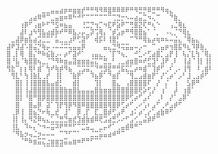 ⠀⠀⠀⠀⠀⠀⠀⠀⣀⣀⣤⣤⣴⡶⠶⣶⣶⡞⠛⠛⠻⠻⠿⣿⠿⠿⠿⠟⠛⠻⣛⡛⠿⣛⠛⠻⢶⣄⠀⠀⠀⠀⠀⠀⠀⠀⠀
⠀⠀⠀⠀⠀⣠⣴⠿⠛⠉⣀⣤⣶⠶⠿⠓⠚⠋⠉⠉⠉⠉⠉⠉⢉⣙⡒⠢⠤⣴⣤⣉⠲⢄⠉⠀⠀⠙⣷⡀⠀⠀⠀⠀⠀⠀⠀
⠀⠀⠀⢰⡿⠋⢠⣶⠗⠋⠙⣫⠶⣦⣤⠀⠀⢘⣉⡙⢲⡉⠲⣏⠟⣵⠟⠉⢛⣿⣝⢏⠛⢆⠑⠀⠀⢠⣈⢿⣆⠀⠀⠀⠀⠀⠀
⠀⠀⠀⣼⠇⣰⠳⢻⣧⣴⣾⡷⠞⠛⠿⣧⡠⡤⣀⡽⢩⢿⡄⠈⡾⣡⡶⠛⠻⣿⣿⣦⠁⠈⡀⠀⠠⢄⡈⠙⢿⣆⠀⠀⠀⠀⠀
⠀⣀⣼⡿⣶⣧⣴⣩⣉⣉⠁⣥⣀⣀⣰⠟⢋⣽⠋⠀⢾⡯⠇⢸⣿⡃⠀⠀⠉⠙⠛⢿⣦⡴⢶⠶⠦⠤⣬⣄⠈⢿⣦⣄⠀⠀⠀
⣼⠟⣹⣼⠡⣿⣬⡙⢷⡤⠠⠤⠬⠭⢥⣤⣤⡿⠀⠀⠀⠀⣤⣄⣙⠻⢭⣭⣤⠤⡠⠒⠀⠉⢀⣤⡶⢲⣿⣯⠻⣆⠹⡿⣷⡀⠀
⣿⢀⡇⢿⠀⣿⡌⠛⠷⣮⣷⡠⠄⡴⠋⣽⠞⠁⠀⢠⣤⣄⡀⠈⡏⠙⢦⡀⠀⠚⣁⠔⢋⣴⣿⡁⣠⡟⢸⠀⢧⡌⣇⢳⠈⢿⡄
⣿⠘⣧⠈⢷⣿⣿⢦⣀⡈⠙⠻⠷⣶⣤⣽⣶⣶⣶⣬⣍⠉⣛⣀⠃⢀⣀⣴⣶⣿⠶⠞⣋⣹⠃⣸⠟⢀⠇⠀⢸⣼⠈⢸⡇⢸⡇
⢻⣗⠉⡆⡆⢿⠇⣾⠁⢳⠞⢷⡾⠻⣦⠀⢉⣩⣭⡉⠙⢛⣻⣟⠛⢛⣯⣍⣁⡴⠶⣾⠉⢹⡾⠋⢀⠎⢀⠄⢸⢻⠀⠸⢀⣾⠇
⠀⢻⣇⠃⢳⢸⣷⣇⢀⡞⠀⢸⡇⠀⠈⣷⡟⠁⠀⠹⣦⡿⠁⠙⣶⡏⠀⠈⢻⣀⣠⣾⣶⡟⠁⡜⢁⡴⠁⡠⠃⣸⢀⣠⡾⠋⠀
⠀⠀⣿⡇⢸⢸⣿⣿⣿⣧⣤⣾⡃⠀⠀⣾⡇⠀⠀⠀⢹⡇⠀⠀⣿⣄⠀⢠⣿⣿⣿⣿⠏⠀⡜⠀⡌⠀⢰⠀⠀⣣⡿⠛⠀⠀⠀
⠀⠀⣿⡇⢸⣼⣿⣿⣿⣿⣿⣿⣿⣷⣶⣿⣧⣤⣤⣤⣿⣷⣶⣶⣿⣿⣿⣿⣿⣿⢟⡵⢋⡜⠀⢰⠁⠀⡼⠀⢰⣿⠁⠀⠀⠀⠀
⠀⠀⣿⡇⠘⣿⠛⣿⡿⣿⣿⣿⣿⣿⣿⣿⣿⣿⣿⣿⣿⣿⣿⣿⣿⣿⣿⡿⢋⡴⠋⣠⠎⠀⢀⠇⠀⡜⠁⣠⡿⠁⠀⠀⠀⠀⠀
⠀⠀⣿⠀⠀⣿⣤⡿⠀⣽⠁⢹⡟⢻⡿⠻⣿⠿⣿⣿⣿⣿⣿⢿⣿⡿⢋⡴⠋⢀⠔⢡⠆⣠⠋⢀⠞⣠⡾⠋⠀⠀⠀⠀⠀⠀⠀
⠀⢀⡿⢸⠀⣿⣦⡙⠖⢷⣀⣞⠀⣸⠁⠀⡿⢀⡏⠀⣏⣀⣿⡾⢋⣠⠟⠀⣰⠅⡴⢁⡔⢁⣴⣷⠿⠋⠀⠀⠀⠀⠀⠀⠀⠀⠀
⠀⢸⡇⢸⡄⠻⣝⠿⢦⣄⣁⣈⣛⣙⣶⣞⣹⣾⣷⣾⠿⢟⣩⣴⣛⡡⠔⠋⣠⢊⣀⣬⡾⠟⠉⠀⠀⠀⠀⠀⠀⠀⠀⠀⠀⠀⠀
⠀⢸⣇⠀⠹⠦⡄⠑⠲⠤⣭⠽⠟⠛⠛⠋⠉⣉⣥⣀⠀⣀⡤⠞⠁⢀⣤⣾⠿⠛⠉⠀⠀⠀⠀⠀⠀⠀⠀⠀⠀⠀⠀⠀⠀⠀⠀
⠀⠈⠻⣧⡲⢤⣈⡲⠤⠤⠤⠀⠉⠙⠋⠉⠁⠀⠀⣈⣉⣥⣤⣴⠾⠛⠉⠀⠀⠀⠀⠀⠀⠀⠀⠀⠀⠀⠀⠀⠀⠀⠀⠀⠀⠀⠀
⠀⠀⠀⠈⠛⠷⣶⣭⣍⣐⣶⣶⣲⣭⣤⣶⠶⠟⠛⠋⠉⠁⠀⠀⠀⠀⠀⠀⠀⠀⠀⠀⠀⠀⠀⠀⠀⠀⠀⠀⠀⠀⠀⠀⠀⠀⠀
⠀⠀⠀⠀⠀⠀⠀⠀⠈⠉⠉⠉⠉⠀⠀⠀⠀⠀⠀⠀⠀⠀⠀⠀⠀⠀⠀⠀⠀⠀⠀⠀⠀⠀⠀⠀⠀⠀⠀⠀⠀⠀⠀